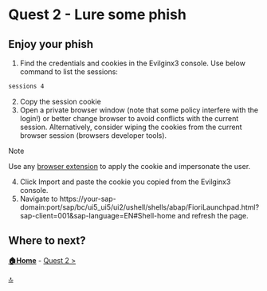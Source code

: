 # Quest 2 - Lure some phish

## Enjoy your phish

1. Find the credentials and cookies in the Evilginx3 console. Use below command to list the sessions:

```bash
sessions 4
```

2. Copy the session cookie
3. Open a private browser window (note that some policy interfere with the login!) or better change browser to avoid conflicts with the current session. Alternatively, consider wiping the cookies from the current browser session (browsers developer tools).

> [!NOTE]
> Use any [browser extension](https://microsoftedge.microsoft.com/addons/detail/cookieeditor/neaplmfkghagebokkhpjpoebhdledlfi) to apply the cookie and impersonate the user.

4. Click Import and paste the cookie you copied from the Evilginx3 console.
5. Navigate to https://your-sap-domain:port/sap/bc/ui5_ui5/ui2/ushell/shells/abap/FioriLaunchpad.html?sap-client=001&sap-language=EN#Shell-home and refresh the page.


## Where to next?

**[🏠Home](../README.md)** - [ Quest 2 >](quest2.md)

[🔝](#)
